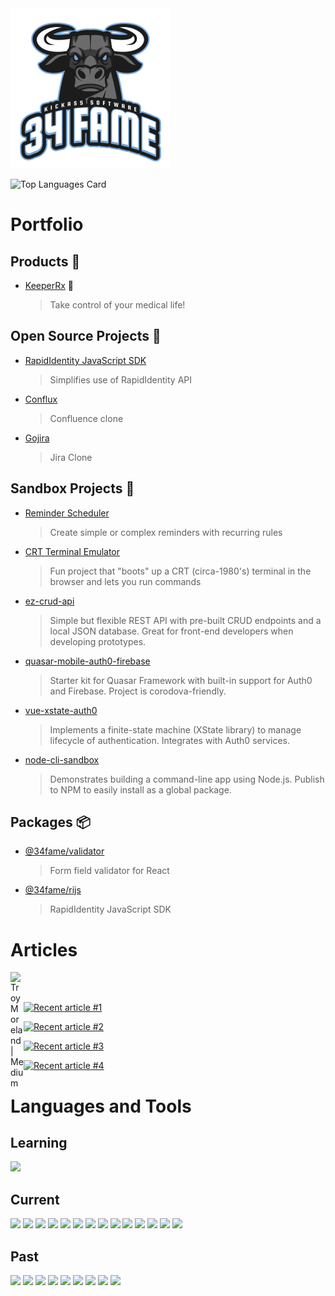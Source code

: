 <img src="https://raw.githubusercontent.com/34fame/34fame/master/bull-transparent_4000x4000.png" alt="34 Fame Logo" width="256px">

![Top Languages Card](https://github-readme-stats.vercel.app/api/top-langs/?username=34fame&layout=compact)

Portfolio
===

Products :see_no_evil:
---
- [KeeperRx](https://www.keeperrx.com) :construction:
  > Take control of your medical life!

Open Source Projects :penguin:
---
- [RapidIdentity JavaScript SDK](https://github.com/34fame/rijs)
  > Simplifies use of RapidIdentity API
- [Conflux](https://github.com/34fame/conflux)
  > Confluence clone
- [Gojira](https://github.com/34fame/gojira)
  > Jira Clone


Sandbox Projects :construction_worker:
---
- [Reminder Scheduler](https://github.com/34fame/q-reminder-dialog)
  > Create simple or complex reminders with recurring rules
- [CRT Terminal Emulator](https://github.com/34fame/crt-terminal-emulator)
  > Fun project that "boots" up a CRT (circa-1980's) terminal in the browser and lets you run commands
- [ez-crud-api](https://github.com/34fame/ez-crud-api)
  > Simple but flexible REST API with pre-built CRUD endpoints and a local JSON database.  Great for front-end developers when developing prototypes.
- [quasar-mobile-auth0-firebase](https://github.com/34fame/quasar-mobile-auth0-firebase)
  > Starter kit for Quasar Framework with built-in support for Auth0 and Firebase.  Project is corodova-friendly.
- [vue-xstate-auth0](https://github.com/34fame/sandbox-vue-xstate-auth0)
  > Implements a finite-state machine (XState library) to manage lifecycle of authentication.  Integrates with Auth0 services.
- [node-cli-sandbox](https://github.com/34fame/node-cli-sandbox)
  > Demonstrates building a command-line app using Node.js.  Publish to NPM to easily install as a global package.

Packages :package:
---
- [@34fame/validator](https://www.npmjs.com/package/@34fame/validator)
  > Form field validator for React
- [@34fame/rijs](https://www.npmjs.com/package/@34fame/rijs)
  > RapidIdentity JavaScript SDK

Articles
===

<a href="https://graypes.medium.com/">
  <img align="left" alt="Troy Moreland | Medium" width="21px" src="https://raw.githubusercontent.com/shinokada/shinokada/master/assets/medium.png" />
</a>

<br/>
<br/>

<a target="_blank" href="https://github-readme-medium-recent-article.vercel.app/medium/@graypes/0"><img src="https://github-readme-medium-recent-article.vercel.app/medium/@graypes/0" alt="Recent article #1"></a>

<a target="_blank" href="https://github-readme-medium-recent-article.vercel.app/medium/@graypes/1"><img src="https://github-readme-medium-recent-article.vercel.app/medium/@graypes/1" alt="Recent article #2"></a>

<a target="_blank" href="https://github-readme-medium-recent-article.vercel.app/medium/@graypes/2"><img src="https://github-readme-medium-recent-article.vercel.app/medium/@graypes/2" alt="Recent article #3"></a>

<a target="_blank" href="https://github-readme-medium-recent-article.vercel.app/medium/@graypes/3"><img src="https://github-readme-medium-recent-article.vercel.app/medium/@graypes/3" alt="Recent article #4"></a>

Languages and Tools
===

Learning
---

<code><img height="40" src="https://github.com/34fame/explore/blob/master/topics/electron/electron.png"></code>

Current
---

<code><img height="40" src="https://github.com/34fame/explore/blob/master/topics/auth0/auth0.png"></code>
<code><img height="40" src="https://github.com/34fame/explore/blob/master/topics/css/css.png"></code>
<code><img height="40" src="https://github.com/34fame/explore/blob/master/topics/es6/es6.png"></code>
<code><img height="40" src="https://github.com/34fame/explore/blob/master/topics/express/express.png"></code>
<code><img height="40" src="https://github.com/34fame/explore/blob/master/topics/firebase/firebase.png"></code>
<code><img height="40" src="https://github.com/34fame/explore/blob/master/topics/html/html.png"></code>
<code><img height="40" src="https://github.com/34fame/explore/blob/master/topics/javascript/javascript.png"></code>
<code><img height="40" src="https://github.com/34fame/explore/blob/master/topics/json/json.png"></code>
<code><img height="40" src="https://github.com/34fame/explore/blob/master/topics/markdown/markdown.png"></code>
<code><img height="40" src="https://github.com/34fame/explore/blob/master/topics/mysql/mysql.png"></code>
<code><img height="40" src="https://github.com/34fame/explore/blob/master/topics/nodejs/nodejs.png"></code>
<code><img height="40" src="https://github.com/34fame/explore/blob/master/topics/postgresql/postgresql.png"></code>
<code><img height="40" src="https://github.com/34fame/explore/blob/master/topics/sqlite/sqlite.png"></code>
<code><img height="40" src="https://github.com/34fame/explore/blob/master/topics/vue/vue.png"></code>

Past
---
<code><img height="40" src="https://github.com/34fame/explore/blob/master/topics/bootstrap/bootstrap.png"></code>
<code><img height="40" src="https://github.com/34fame/explore/blob/master/topics/aws/aws.png"></code>
<code><img height="40" src="https://github.com/34fame/explore/blob/master/topics/azure/azure.png"></code>
<code><img height="40" src="https://github.com/34fame/explore/blob/master/topics/ada/ada.png"></code>
<code><img height="40" src="https://github.com/34fame/explore/blob/master/topics/fortran/fortran.png"></code>
<code><img height="40" src="https://github.com/34fame/explore/blob/master/topics/php/php.png"></code>
<code><img height="40" src="https://github.com/34fame/explore/blob/master/topics/react/react.png"></code>
<code><img height="40" src="https://github.com/34fame/explore/blob/master/topics/storybook/storybook.png"></code>
<code><img height="40" src="https://github.com/34fame/explore/blob/master/topics/visual-basic/visual-basic.png"></code>
